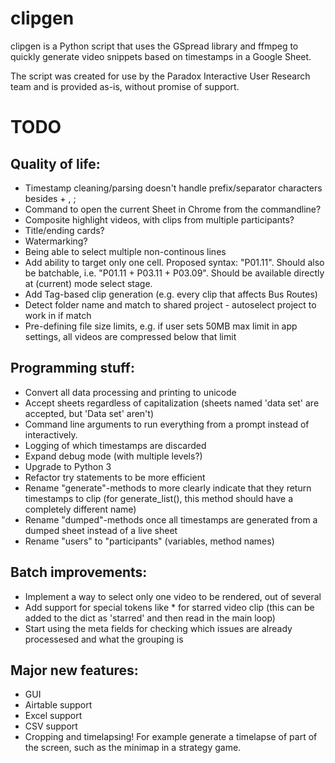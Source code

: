 # clipgen
clipgen is a Python script that uses the GSpread library and ffmpeg to quickly generate video snippets based on timestamps in a Google Sheet.

The script was created for use by the Paradox Interactive User Research team and is provided as-is, without promise of support.

# TODO
## Quality of life:
* Timestamp cleaning/parsing doesn't handle prefix/separator characters besides + , ;
* Command to open the current Sheet in Chrome from the commandline?
* Composite highlight videos, with clips from multiple participants?
* Title/ending cards?
* Watermarking?
* Being able to select multiple non-continous lines
* Add ability to target only one cell. Proposed syntax: "P01.11". Should also be batchable, i.e. "P01.11 + P03.11 + P03.09". Should be available directly at (current) mode select stage.
* Add Tag-based clip generation (e.g. every clip that affects Bus Routes)
* Detect folder name and match to shared project - autoselect project to work in if match
* Pre-defining file size limits, e.g. if user sets 50MB max limit in app settings, all videos are compressed below that limit
## Programming stuff:
* Convert all data processing and printing to unicode
* Accept sheets regardless of capitalization (sheets named 'data set' are accepted, but 'Data set' aren't)
* Command line arguments to run everything from a prompt instead of interactively.
* Logging of which timestamps are discarded
* Expand debug mode (with multiple levels?)
* Upgrade to Python 3
* Refactor try statements to be more efficient
* Rename "generate"-methods to more clearly indicate that they return timestamps to clip (for generate_list(), this method should have a completely different name)
* Rename "dumped"-methods once all timestamps are generated from a dumped sheet instead of a live sheet
* Rename "users" to "participants" (variables, method names)
## Batch improvements:
* Implement a way to select only one video to be rendered, out of several
* Add support for special tokens like * for starred video clip (this can be added to the dict as 'starred' and then read in the main loop)
 * Start using the meta fields for checking which issues are already processesed and what the grouping is
 ## Major new features:
* GUI
* Airtable support
* Excel support
* CSV support
* Cropping and timelapsing! For example generate a timelapse of part of the screen, such as the minimap in a strategy game.